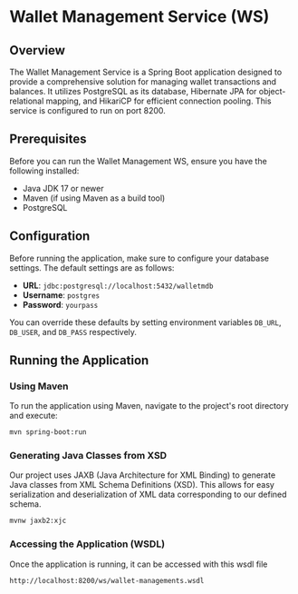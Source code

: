 # Wallet Management Service (WS)

## Overview

The Wallet Management Service is a Spring Boot application designed to provide a comprehensive solution for managing wallet transactions and balances. It utilizes PostgreSQL as its database, Hibernate JPA for object-relational mapping, and HikariCP for efficient connection pooling. This service is configured to run on port 8200.

## Prerequisites

Before you can run the Wallet Management WS, ensure you have the following installed:

- Java JDK 17 or newer
- Maven (if using Maven as a build tool)
- PostgreSQL

## Configuration

Before running the application, make sure to configure your database settings. The default settings are as follows:

- **URL**: `jdbc:postgresql://localhost:5432/walletmdb`
- **Username**: `postgres`
- **Password**: `yourpass`

You can override these defaults by setting environment variables `DB_URL`, `DB_USER`, and `DB_PASS` respectively.

## Running the Application

### Using Maven

To run the application using Maven, navigate to the project's root directory and execute:

```bash
mvn spring-boot:run
```

### Generating Java Classes from XSD
Our project uses JAXB (Java Architecture for XML Binding) to generate Java classes from XML Schema Definitions (XSD). This allows for easy serialization and deserialization of XML data corresponding to our defined schema.

```bash
mvnw jaxb2:xjc
```

### Accessing the Application (WSDL)
Once the application is running, it can be accessed with this wsdl file

```
http://localhost:8200/ws/wallet-managements.wsdl
```
